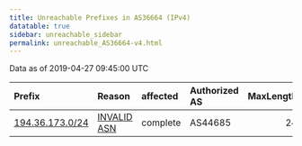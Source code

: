 ```yaml
---
title: Unreachable Prefixes in AS36664 (IPv4)
datatable: true
sidebar: unreachable_sidebar
permalink: unreachable_AS36664-v4.html
---
```


Data as of 2019-04-27 09:45:00 UTC


<div class="datatable-begin"></div>

| Prefix                                                   | Reason                                                                                                 | affected   | Authorized AS   |   MaxLength | Anchor                                         |   unreachable /24s |
|:---------------------------------------------------------|:-------------------------------------------------------------------------------------------------------|:-----------|:----------------|------------:|:-----------------------------------------------|-------------------:|
| [194.36.173.0/24](https://stat.ripe.net/194.36.173.0/24) | [INVALID ASN](https://rpki-validator.ripe.net/announcement-preview?asn=AS36664&prefix=194.36.173.0/24) | complete   | AS44685         |          24 | [RIPE](unreachable_RIPE_NCC_RPKI_Root-v4.html) |                  1 |

<div class="datatable-end"></div>